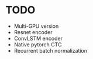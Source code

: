 
# TODO
- Multi-GPU version
- Resnet encoder
- ConvLSTM encoder
- Native pytorch CTC
- Recurrent batch normalization
